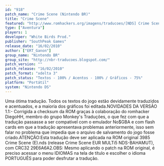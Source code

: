 ```yaml
---
id: "918"
patch_name: "Crime Scene (Nintendo BR)"
title: "Crime Scene"
featured: "http://www.romhackers.org/imagens/traducoes/[NDS] Crime Scene - Nintendo BR - 1.png"
type: ["Aventura"]
players: 1
developer: "White Birds Prod."
publisher: "SouthPeak Games"
release_date: "16/02/2010"
author: ["ERT_Ganon"]
group_name: "Nintendo BR"
group_site: "http://nbr-traducoes.blogspot.com/"
patch_version: ""
patch_release: "16/02/2010"
patch_format: "xdelta 3"
patch_status: "Textos - 100% / Acentos - 100% / Gráficos - 75%"
platform: "Portátil"
system: "Nintendo DS"
---
```


Uma ótima tradução. Todos os textos do jogo estão devidamente traduzidos e acentuados, e a maioria dos gráficos foi editada.NOVIDADES DA VERSÃO 1.1:- Corrigida a checksum da ROM graças à colaboração do romhacker DiegoHH, membro do grupo Monkey's Traduções, o que fez com que a tradução passasse a ser compatível com o emulador No$GBA e com flash cards em que a tradução apresentava problemas anteriormente, isso sem falar no problema que impedia que o arquivo de salvamento do jogo fosse criado.ATENÇÃO:Esta tradução deve ser aplicada na ROM original 3985 Crime Scene (E).nds (release Crime Scene EUR MULTi5 NDS-BAHAMUT), com CRC32 29E6A6A2.OBS: Mesmo aplicando o patch na ROM original, é preciso acessar o menu IDIOMAS na tela de título e escolher o idioma PORTUGUÊS para poder desfrutar a tradução.